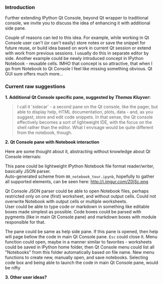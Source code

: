   
### Introduction

Further extending IPython Qt Console, beyond Qt wrapper to traditional console, we invite you to discuss the idea of enhancing it with additional side pane.

Couple of reasons can led to this idea.
For example, while working in Qt Console user can't (or can't easily) store notes or save the snippet for future reuse, or build idea based on work in current Qt session or extend with work from previous sessions. I usually do this in separate editor by side.
Another example could be newly introduced concept in IPython Notebook - reusable cells. IMHO that concept is so attractive, that when I go from Notebook to Qt Console I feel like missing something obvious.
Qt GUI sure offers much more...

### Current raw suggestions

**1. Additional Qt Console specific pane, suggested by _Thomas Kluyver_:**
	
> I call it 'sidecar' - a second pane on the Qt console, like the pager, but able to display help, HTML documentation, plots, data - and, as you suggest, store and edit code snippets. In that sense, the Qt console effectively becomes a sort of lightweight IDE, with the focus on the shell rather than the editor. What I envisage would be quite different from the notebook, though.


**2. Qt Console pane with Notebook interaction**

Here are some thought about it, abstracting without knowledge about Qt Console internals:

This pane could be lightweight IPython Notebook file format reader/writer, basically JSON parser.  
Auto-generated scheme from `00_notebook_tour.ipynb`, hopefully to gather all supported elements, can be seen here: <http://i.imgur.com/Z0jSc.png>

Qt Console JSON parser could be able to open Notebook files, perhaps restricted only on one (first) worksheet, and without output cells. Could not overwrite Notebook with output cells or multiple worksheets.  
User could be able to type code or markdown in something like editable boxes made simplest as possible. Code boxes could be parsed with pygments (like in main Qt Console pane) and markdown boxes with module responsible for that.

The pane could be same as help side pane. If this pane is opened, then help will page bellow the code in main Qt Console pane. `Esc` could close it. Menu function could open, maybe in a manner similar to favorites - worksheets could be saved in IPython home folder, then Qt Console menu could list all "Notebooks" from this folder automatically based on file name. New menu functions to create new, manually open, and save notebooks.
Selecting code box and being able to launch the code in main Qt Console pane, would be nifty


**3. Other user ideas?**
